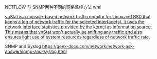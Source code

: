 NETFLOW 与 SNMP两种不同的网络监控方法
wmi 

[vnStat is a console-based network traffic monitor for Linux and BSD that keeps a log of network traffic for the selected interface(s). It uses the network interface statistics provided by the kernel as information source. This means that vnStat won't actually be sniffing any traffic and also ensures light use of system resources regardless of network traffic rate.](https://humdi.net/vnstat/)


SNMP and Syslog
https://geek-docs.com/network/network-ask-answer/snmp-and-syslog.html